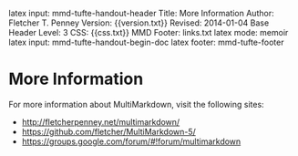 latex input:	mmd-tufte-handout-header
Title:	More Information
Author:	Fletcher T. Penney
Version:	{{version.txt}}
Revised:	2014-01-04 
Base Header Level:	3
CSS:	{{css.txt}}
MMD Footer:	links.txt
latex mode:	memoir
latex input:	mmd-tufte-handout-begin-doc
latex footer:	mmd-tufte-footer


# More Information #

For more information about MultiMarkdown, visit the following sites:

* <http://fletcherpenney.net/multimarkdown/>
* <https://github.com/fletcher/MultiMarkdown-5/>
* <https://groups.google.com/forum/#!forum/multimarkdown>
